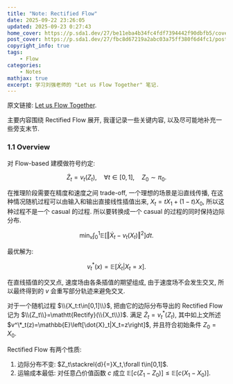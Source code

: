 ```yaml
---
title: "Note: Rectified Flow"
date: 2025-09-22 23:26:05
updated: 2025-09-23 0:27:43
home_cover: https://p.sda1.dev/27/be11eba4b34fc4fdf7394442f90dbfb5/cover.jpg
post_cover: https://p.sda1.dev/27/fbc8d67219a2abc03a75ff380f6d4fc1/post.PNG
copyright_info: true
tags:
    - Flow
categories:
    - Notes
mathjax: true
excerpt: 学习刘强老师的 "Let us Flow Together" 笔记.
---
```


原文链接: <a href="https://www.cs.utexas.edu/~lqiang/PDF/flow_book.pdf">Let us Flow Together</a>.

主要内容围绕 Rectified Flow 展开, 我谨记录一些关键内容, 以及尽可能地补充一些旁支末节.

### 1.1 Overview

对 Flow-based 建模做符号约定:

$$
\dot{Z}_t=v_t(Z_t),\quad \forall t\in[0,1],\quad Z_0\sim\pi_0.
\tag{1.1}
$$

在推理阶段需要在精度和速度之间 trade-off, 一个理想的场景是沿直线传播, 在这种情况随机过程可以由输入和输出直接线性插值出来, $X_t=tX_1+(1-t)X_0$, 所以这种过程不是一个 casual 的过程. 所以要转换成一个 casual 的过程的同时保持边际分布.

$$
\min_v \int_0^1\mathbb{E}\left[\left\Vert\dot{X}_t-v_t(X_t)\right\Vert^2\right]dt.
\tag{1.2}
$$

最优解为:

$$
v^*_t(x)=\mathbb{E}\left[\dot{X}_t|X_t=x\right].
$$

在直线插值的交叉点, 速度场由各条插值的期望组成, 由于速度场不会发生交叉, 所以最终得到的 $v$ 会重写部分轨迹来避免交叉.

对于一个随机过程 $\\{X_t:t\in[0,1]\\}$, 把由它的边际分布导出的 Rectified Flow 记为 $\\{Z_t\\}=\mathtt{Rectify}(\\{X_t\\})$. 满足 $\dot{Z}_t=v^*_t(Z_t)$, 其中如上文所述 $v^\*_t(z)=\mathbb{E}\left[\dot{X}_t|X_t=z\right]$, 并且符合初始条件 $Z_0=X_0$.

Rectified Flow 有两个性质:
1. 边际分布不变: $Z_t\stackrel{d}{=}X_t,\forall t\in[0,1]$.
2. 运输成本最低: 对任意凸价值函数 $c$ 成立 $\mathbb{E}[c(Z_1-Z_0)]\leq\mathbb{E}[c(X_1-X_0)]$.



